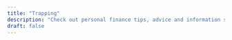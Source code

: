 ```yaml
---
title: "Trapping"
description: "Check out personal finance tips, advice and information such as financial planning, budgeting, making money, investing and so on."
draft: false
---
```


